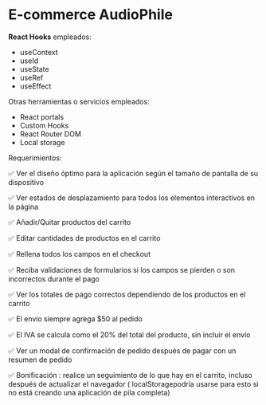 # E-commerce AudioPhile

​**React Hooks** empleados:

 - useContext
 - useId
 - useState
 - useRef
 - useEffect

Otras herramientas o servicios empleados:

 - React portals
 - Custom Hooks
 - React Router DOM
 - Local storage 

 Requerimientos:

 ✅ Ver el diseño óptimo para la aplicación según el tamaño de pantalla de su dispositivo

 ✅ Ver estados de desplazamiento para todos los elementos interactivos en la página

 ✅ Añadir/Quitar productos del carrito

 ✅ Editar cantidades de productos en el carrito

 ✅ Rellena todos los campos en el checkout

 ✅ Reciba validaciones de formularios si los campos se pierden o son incorrectos durante el pago

 ✅ Ver los totales de pago correctos dependiendo de los productos en el carrito

 ✅ El envío siempre agrega $50 al pedido

 ✅ El IVA se calcula como el 20% del total del producto, sin incluir el envío

 ✅ Ver un modal de confirmación de pedido después de pagar con un resumen de pedido
 
 ✅ Bonificación : realice un seguimiento de lo que hay en el carrito, incluso después de actualizar el navegador ( localStoragepodría usarse para esto si no está creando una aplicación de pila completa)